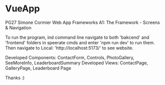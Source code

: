 # VueApp

PG27 Simone Cormier
Web App Frameworks
A1: The Framework - Screens & Navigation

To run the program, ind command line navigate to both 'bakcend' and 'frontend' folders in speerate cmds and enter 'npm run dev' to run them. 
Then navigate to  Local: 'http://localhost:5173/' to see website.

Developed Components: ContactForm, Controls, PhotoGallery, SeeMoreInfo, LeaderboardSummary
Developed Views: ContactPage, GalleryPage, Leaderboard Page

Thanks :) 
